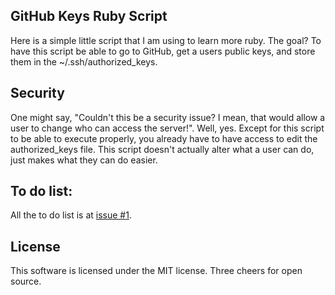 GitHub Keys Ruby Script
-----------------------

Here is a simple little script that I am using to learn more ruby. The goal? To have this script be able to go to GitHub, get a users public keys, and store them in the ~/.ssh/authorized_keys.

## Security

One might say, "Couldn't this be a security issue? I mean, that would allow a user to change who can access the server!". Well, yes. Except for this script to be able to execute properly, you already have to have access to edit the authorized_keys file. This script doesn't actually alter what a user can do, just makes what they can do easier.

## To do list:

All the to do list is at [issue #1](https://github.com/ChinggizKhan/github_keys/issues/1).

## License

This software is licensed under the MIT license. Three cheers for open source.
